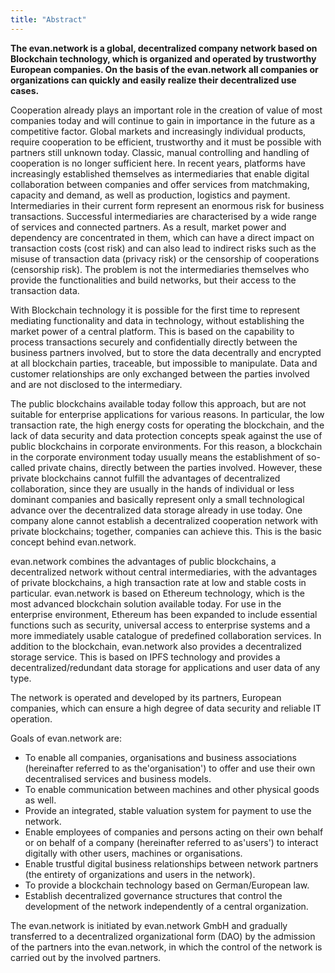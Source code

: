 ```yaml
---
title: "Abstract"
---
```


**The evan.network is a global, decentralized company network based on Blockchain technology, which is organized and operated by trustworthy European companies. On the basis of the evan.network all companies or organizations can quickly and easily realize their decentralized use cases.**

Cooperation already plays an important role in the creation of value of most companies today and will continue to gain in importance in the future as a competitive factor. Global markets and increasingly individual products, require cooperation to be efficient, trustworthy and it must be possible with partners still unknown today. Classic, manual controlling and handling of cooperation is no longer sufficient here. In recent years, platforms have increasingly established themselves as intermediaries that enable digital collaboration between companies and offer services from matchmaking, capacity and demand, as well as production, logistics and payment. Intermediaries in their current form represent an enormous risk for business transactions. Successful intermediaries are characterised by a wide range of services and connected partners. As a result, market power and dependency are concentrated in them, which can have a direct impact on transaction costs (cost risk) and can also lead to indirect risks such as the misuse of transaction data (privacy risk) or the censorship of cooperations (censorship risk). The problem is not the intermediaries themselves who provide the functionalities and build networks, but their access to the transaction data.

With Blockchain technology it is possible for the first time to represent mediating functionality and data in technology, without establishing the market power of a central platform. This is based on the capability to process transactions securely and confidentially directly between the business partners involved, but to store the data decentrally and encrypted at all blockchain parties, traceable, but impossible to manipulate. Data and customer relationships are only exchanged between the parties involved and are not disclosed to the intermediary.

The public blockchains available today follow this approach, but are not suitable for enterprise applications for various reasons. In particular, the low transaction rate, the high energy costs for operating the blockchain, and the lack of data security and data protection concepts speak against the use of public blockchains in corporate environments. For this reason, a blockchain in the corporate environment today usually means the establishment of so-called private chains, directly between the parties involved. However, these private blockchains cannot fulfill the advantages of decentralized collaboration, since they are usually in the hands of individual or less dominant companies and basically represent only a small technological advance over the decentralized data storage already in use today.  One company alone cannot establish a decentralized cooperation network with private blockchains; together, companies can achieve this. This is the basic concept behind evan.network.

evan.network combines the advantages of public blockchains, a decentralized network without central intermediaries, with the advantages of private blockchains, a high transaction rate at low and stable costs in particular. evan.network is based on Ethereum technology, which is the most advanced blockchain solution available today. For use in the enterprise environment, Ethereum has been expanded to include essential functions such as security, universal access to enterprise systems and a more immediately usable catalogue of predefined collaboration services. In addition to the blockchain, evan.network also provides a decentralized storage service. This is based on IPFS technology and provides a decentralized/redundant data storage for applications and user data of any type.

The network is operated and developed by its partners, European companies, which can ensure a high degree of data security and reliable IT operation. 

Goals of evan.network are: 

- To enable all companies, organisations and business associations (hereinafter referred to as the'organisation') to offer and use their own decentralised services and business models.
- To enable communication between machines and other physical goods as well.
- Provide an integrated, stable valuation system for payment to use the network.
- Enable employees of companies and persons acting on their own behalf or on behalf of a company (hereinafter referred to as'users') to interact digitally with other users, machines or organisations.
- Enable trustful digital business relationships between network partners (the entirety of organizations and users in the network).
- To provide a blockchain technology based on German/European law.
- Establish decentralized governance structures that control the development of the network independently of a central organization.

The evan.network is initiated by  evan.network GmbH and gradually transferred to a decentralized organizational form (DAO) by the admission of the partners into the evan.network, in which the control of the network is carried out by the involved partners.


